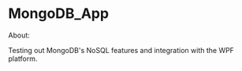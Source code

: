# MongoDB_App

About: 

Testing out MongoDB's NoSQL features and integration with the WPF platform.
